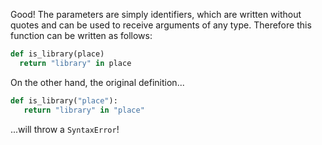 Good! The parameters are simply identifiers, which are written without quotes and can be used to receive arguments of any type. Therefore this function can be written as follows:

```python
def is_library(place)
  return "library" in place
```

On the other hand, the original definition...

```python
def is_library("place"):
   return "library" in "place"
```

...will throw a `SyntaxError`!
